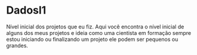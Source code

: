 # Dadosl1
Nível inicial dos projetos que eu fiz.
Aqui você encontra o nível inicial de alguns dos meus projetos e ideia como uma cientista em formação sempre estou iniciando ou finalizando um projeto ele podem ser pequenos ou grandes.
